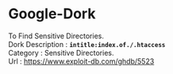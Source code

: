 # Google-Dork
To Find  Sensitive Directories.<br>
Dork Description : <b>`intitle:index.of./.htaccess`</b><br>
Category : Sensitive Directories.<br>
Url  : https://www.exploit-db.com/ghdb/5523
